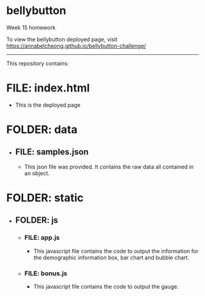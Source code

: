 # bellybutton
Week 15 homework

To view the bellybutton deployed page, visit https://annabelcheong.github.io/bellybutton-challenge/

******************************
This repository contains: 

# FILE: index.html
- This is the deployed page 

# FOLDER: data
- ## FILE: samples.json
	- This json file was provided. It contains the raw data all contained in an object.

# FOLDER: static
- ## FOLDER: js
	- ### FILE: app.js
		- This javascript file contains the code to output the information for the demographic information box, bar chart and bubble chart.


	- ### FILE: bonus.js
		- This javascript file contains the code to output the gauge.